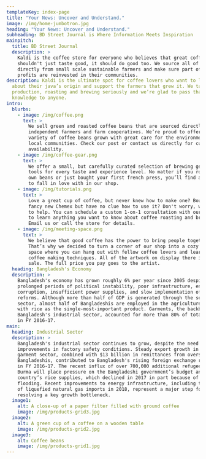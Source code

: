 ```yaml
---
templateKey: index-page
title: "Your News: Uncover and Understand."
image: /img/home-jumbotron.jpg
heading: "Your News: Uncover and Understand."
subheading: BD Street Journal is Where Information Meets Inspiration
mainpitch:
  title: BD Street Journal
  description: >
    Kaldi is the coffee store for everyone who believes that great coffee
    shouldn't just taste good, it should do good too. We source all of our beans
    directly from small scale sustainable farmers and make sure part of the
    profits are reinvested in their communities.
description: Kaldi is the ultimate spot for coffee lovers who want to learn
  about their java’s origin and support the farmers that grew it. We take coffee
  production, roasting and brewing seriously and we’re glad to pass that
  knowledge to anyone.
intro:
  blurbs:
    - image: /img/coffee.png
      text: >
        We sell green and roasted coffee beans that are sourced directly from
        independent farmers and farm cooperatives. We’re proud to offer a
        variety of coffee beans grown with great care for the environment and
        local communities. Check our post or contact us directly for current
        availability.
    - image: /img/coffee-gear.png
      text: >
        We offer a small, but carefully curated selection of brewing gear and
        tools for every taste and experience level. No matter if you roast your
        own beans or just bought your first french press, you’ll find a gadget
        to fall in love with in our shop.
    - image: /img/tutorials.png
      text: >
        Love a great cup of coffee, but never knew how to make one? Bought a
        fancy new Chemex but have no clue how to use it? Don't worry, we’re here
        to help. You can schedule a custom 1-on-1 consultation with our baristas
        to learn anything you want to know about coffee roasting and brewing.
        Email us or call the store for details.
    - image: /img/meeting-space.png
      text: >
        We believe that good coffee has the power to bring people together.
        That’s why we decided to turn a corner of our shop into a cozy meeting
        space where you can hang out with fellow coffee lovers and learn about
        coffee making techniques. All of the artwork on display there is for
        sale. The full price you pay goes to the artist.
  heading: Bangladesh's Economy
  description: >
    Bangladesh's economy has grown roughly 6% per year since 2005 despite
    prolonged periods of political instability, poor infrastructure, endemic
    corruption, insufficient power supplies, and slow implementation of economic
    reforms. Although more than half of GDP is generated through the services
    sector, almost half of Bangladeshis are employed in the agriculture sector,
    with rice as the single-most-important product. Garments, the backbone of
    Bangladesh's industrial sector, accounted for more than 80% of total exports
    in FY 2016-17. 
main:
  heading: Industrial Sector
  description: >
    Bangladesh's industrial sector continues to grow, despite the need for
    improvements in factory safety conditions. Steady export growth in the
    garment sector, combined with $13 billion in remittances from overseas
    Bangladeshis, contributed to Bangladesh's rising foreign exchange reserves
    in FY 2016-17. The recent influx of over 700,000 additional refugees from
    Burma will place pressure on the Bangladeshi government’s budget and the
    country’s rice supplies, which declined in 2017 in part because of record
    flooding. Recent improvements to energy infrastructure, including the start
    of liquefied natural gas imports in 2018, represent a major step forward in
    resolving a key growth bottleneck.
  image1:
    alt: A close-up of a paper filter filled with ground coffee
    image: /img/products-grid3.jpg
  image2:
    alt: A green cup of a coffee on a wooden table
    image: /img/products-grid2.jpg
  image3:
    alt: Coffee beans
    image: /img/products-grid1.jpg
---
```

